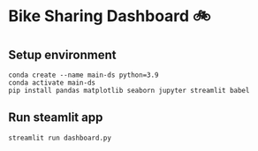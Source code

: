 # Bike Sharing Dashboard 🚲

## Setup environment

```
conda create --name main-ds python=3.9
conda activate main-ds
pip install pandas matplotlib seaborn jupyter streamlit babel
```

## Run steamlit app

```
streamlit run dashboard.py
```
